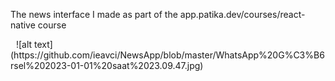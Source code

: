 
The news interface I made as part of the app.patika.dev/courses/react-native course
<div style="height: 5px">
  <img src= "https://github.com/ieavci/NewsApp/blob/master/WhatsApp%20G%C3%B6rsel%202023-01-01%20saat%2023.09.47.jpg" style="height:5px">
  ![alt text](https://github.com/ieavci/NewsApp/blob/master/WhatsApp%20G%C3%B6rsel%202023-01-01%20saat%2023.09.47.jpg)  
</div>
